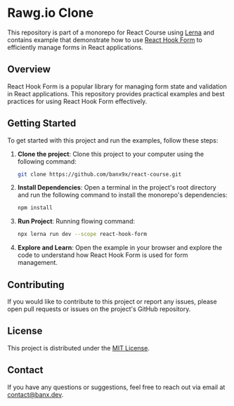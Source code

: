 # Rawg.io Clone

This repository is part of a monorepo for React Course using [Lerna](https://lerna.js.org/) and contains example that demonstrate how to use [React Hook Form](https://react-hook-form.com/) to efficiently manage forms in React applications.

## Overview

React Hook Form is a popular library for managing form state and validation in React applications. This repository provides practical examples and best practices for using React Hook Form effectively.

## Getting Started

To get started with this project and run the examples, follow these steps:

1. **Clone the project**: Clone this project to your computer using the following command:

   ```bash
   git clone https://github.com/banx9x/react-course.git
   ```

2. **Install Dependencies**: Open a terminal in the project's root directory and run the following command to install the monorepo's dependencies:

   ```bash
   npm install
   ```

3. **Run Project**: Running flowing command:

   ```bash
   npx lerna run dev --scope react-hook-form
   ```

4. **Explore and Learn**: Open the example in your browser and explore the code to understand how React Hook Form is used for form management.

## Contributing

If you would like to contribute to this project or report any issues, please open pull requests or issues on the project's GitHub repository.

## License

This project is distributed under the [MIT License](LICENSE).

## Contact

If you have any questions or suggestions, feel free to reach out via email at [contact@banx.dev](contact@banx.dev).